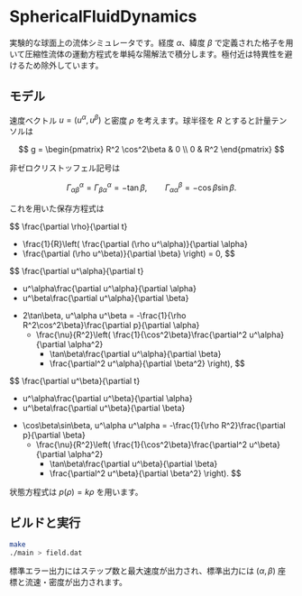 # SphericalFluidDynamics

実験的な球面上の流体シミュレータです。経度 $\alpha$、緯度 $\beta$ で定義された格子を用いて圧縮性流体の運動方程式を単純な陽解法で積分します。極付近は特異性を避けるため除外しています。

## モデル

速度ベクトル $u = (u^\alpha, u^\beta)$ と密度 $\rho$ を考えます。球半径を $R$ とすると計量テンソルは

$$
 g = \begin{pmatrix}
 R^2 \cos^2\beta & 0 \\
 0 & R^2
 \end{pmatrix}
$$

非ゼロクリストッフェル記号は

$$
\Gamma^\alpha_{\alpha\beta} = \Gamma^\alpha_{\beta\alpha} = -\tan\beta,\qquad
\Gamma^\beta_{\alpha\alpha} = -\cos\beta\sin\beta.
$$

これを用いた保存方程式は

$$
\frac{\partial \rho}{\partial t}
+ \frac{1}{R}\left(
 \frac{\partial (\rho u^\alpha)}{\partial \alpha}
 + \frac{\partial (\rho u^\beta)}{\partial \beta}
\right) = 0,
$$

$$
\frac{\partial u^\alpha}{\partial t}
+ u^\alpha\frac{\partial u^\alpha}{\partial \alpha}
+ u^\beta\frac{\partial u^\alpha}{\partial \beta}
- 2\tan\beta\, u^\alpha u^\beta
= -\frac{1}{\rho R^2\cos^2\beta}\frac{\partial p}{\partial \alpha}
  + \frac{\nu}{R^2}\left(
     \frac{1}{\cos^2\beta}\frac{\partial^2 u^\alpha}{\partial \alpha^2}
     - \tan\beta\frac{\partial u^\alpha}{\partial \beta}
     + \frac{\partial^2 u^\alpha}{\partial \beta^2}
  \right),
$$

$$
\frac{\partial u^\beta}{\partial t}
+ u^\alpha\frac{\partial u^\beta}{\partial \alpha}
+ u^\beta\frac{\partial u^\beta}{\partial \beta}
- \cos\beta\sin\beta\, u^\alpha u^\alpha
= -\frac{1}{\rho R^2}\frac{\partial p}{\partial \beta}
  + \frac{\nu}{R^2}\left(
     \frac{1}{\cos^2\beta}\frac{\partial^2 u^\beta}{\partial \alpha^2}
     - \tan\beta\frac{\partial u^\beta}{\partial \beta}
     + \frac{\partial^2 u^\beta}{\partial \beta^2}
  \right).
$$

状態方程式は $p(\rho) = k\rho$ を用います。

## ビルドと実行

```bash
make
./main > field.dat
```

標準エラー出力にはステップ数と最大速度が出力され、標準出力には $(\alpha,\beta)$ 座標と流速・密度が出力されます。


